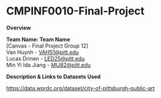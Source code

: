 # CMPINF0010-Final-Project
__Overview__


__Team Name: Team Name__  
[Canvas - Final Project Group 12]  
Van Huynh - VAH51@pitt.edu  
Lucas Drinen - LED25@pitt.edu  
Min Yi Ida Jiang - MIJ82@pitt.edu  

__Description & Links to Datasets Used__

https://data.wprdc.org/dataset/city-of-pittsburgh-public-art
